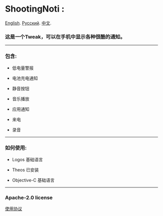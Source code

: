 
# ShootingNoti :
[English](https://github.com/j0hnEase/ShootingNoti/blob/main/README.md). [Русский](). [中文](https://github.com/j0hnEase/ShootingNoti/blob/main/README_CN.md).

###  这是一个Tweak，可以在手机中显示各种很酷的通知。 ### 

***
### 包含: ### 
  
  - 低电量警报
  
  - 电池充电通知
  
  - 静音按钮
  
  - 音乐播放
  
  - 应用通知
  
  - 来电
  
  - 录音
  
***
### 如何使用: ###

  - Logos 基础语言
  
  - Theos 已安装
  
  - Objective-C 基础语言



***
### Apache-2.0 license ###
[使用协议](https://github.com/j0hnEase/ShootingNoti/blob/main/LICENSE)
